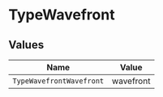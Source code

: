 # TypeWavefront


## Values

| Name                     | Value                    |
| ------------------------ | ------------------------ |
| `TypeWavefrontWavefront` | wavefront                |
